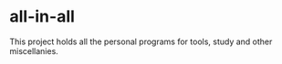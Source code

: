 all-in-all
==========

This project holds all the personal programs for tools, study and other miscellanies.
